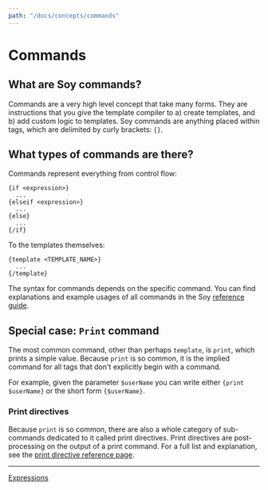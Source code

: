 ```yaml
---
path: "/docs/concepts/commands"
---
```


# Commands

## What are Soy commands?

Commands are a very high level concept that take many forms. They are
instructions that you give the template compiler to a) create templates, and b)
add custom logic to templates. Soy commands are anything placed within tags,
which are delimited by curly brackets: `{}`.

## What types of commands are there?

Commands represent everything from control flow:

```soy
{if <expression>}
  ...
{elseif <expression>}
  ...
{else}
  ...
{/if}
```

To the templates themselves:

```soy
{template <TEMPLATE_NAME>}
  ...
{/template}
```

The syntax for commands depends on the specific command. You can find
explanations and example usages of all commands in the Soy
[reference guide](../reference).

## Special case: `Print` command

The most common command, other than perhaps `template`, is `print`, which prints
a simple value. Because `print` is so common, it is the implied command for all
tags that don't explicitly begin with a command.

For example, given the parameter `$userName` you can write either `{print $userName}` or the short form `{$userName}`.

### Print directives

Because `print` is so common, there are also a whole category of sub-commands
dedicated to it called print directives. Print directives are post-processing on
the output of a print command. For a full list and explanation, see the [print
directive reference page](../reference/print-directives).

---

[Expressions](expressions)
